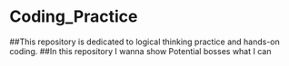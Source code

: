 # Coding_Practice
##This repository is dedicated to logical thinking practice and hands-on coding.
##In this repository  I wanna show Potential bosses what I can 

